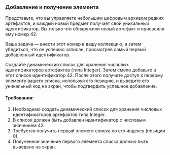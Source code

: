 
### Добавление и получение элемента

Представьте, что вы управляете небольшим цифровым архивом редких артефактов, и каждый новый предмет получает свой уникальный идентификатор. Вы только что обнаружили новый артефакт и присвоили ему номер 42.

Ваша задача — внести этот номер в вашу коллекцию, а затем убедиться, что он успешно записан, просмотрев самый первый добавленный идентификатор.

Создайте динамический список для хранения числовых идентификаторов артефактов (типа Integer). Затем смело добавьте в этот список идентификатор 42. После этого получите доступ к первому элементу вашего списка, используя его позицию, и выведите его уникальный код на экран, чтобы подтвердить успешное добавление.

#### Требования:
1. Необходимо создать динамический список для хранения числовых идентификаторов артефактов типа Integer.
2. В список должен быть добавлен идентификатор с числовым значением 42.
3. Требуется получить первый элемент списка по его индексу (позиции 0).
4. Полученное значение первого элемента списка должно быть выведено на экран.